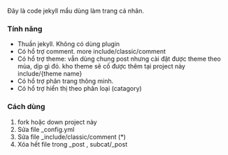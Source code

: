 Đây là code jekyll mẩu dùng làm trang cá nhân.

### Tính năng
* Thuần jekyll. Không có dùng plugin
* Có hổ trợ comment. more include/classic/comment
* Có hổ trợ theme: vẫn dùng chung post nhưng cài đặt được theme theo mùa, dịp gì đó. kho theme sẽ cố được thêm tại project này include/{theme name}
* Có hổ trợ phân trang thông minh.
* Có hổ trợ hiển thị theo phân loại (catagory)
### Cách dùng
1. fork hoặc down project này
2. Sửa file _config.yml
3. Sửa file _include/classic/comment (*)
4. Xóa hết file trong _post , subcat/_post